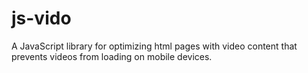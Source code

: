 # js-vido
A JavaScript library for optimizing html pages with video content that prevents videos from loading on mobile devices.
